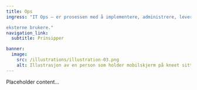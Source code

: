 ```yaml
---
title: Ops
ingress: "IT Ops – er prosessen med å implementere, administrere, levere og støtte IT-tjenester for å møte forretningsbehovene til interne og 

eksterne brukere."
navigation_link:
  subtitle: Prinsipper

banner:
  image:
    src: /illustrations/illustration-03.png
    alt: Illustrasjon av en person som holder mobilskjerm på kneet sitt
---
```


Placeholder content...
